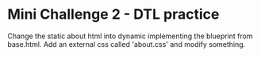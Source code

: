 # Mini Challenge 2 - DTL practice

Change the static about html into dynamic implementing the blueprint from base.html.
Add an external css called 'about.css' and modify something.